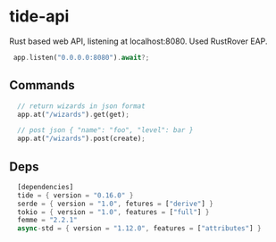 # tide-api

Rust based web API, listening at localhost:8080.
Used RustRover EAP.

```rust
 app.listen("0.0.0.0:8080").await?;
```

## Commands

```rust
  // return wizards in json format
  app.at("/wizards").get(get);
```

```rust
  // post json { "name": "foo", "level": bar }
  app.at("/wizards").post(create);
```

## Deps
```rust
  [dependencies]
  tide = { version = "0.16.0" }
  serde = { version = "1.0", fetures = ["derive"] }
  tokio = { version = "1.0", features = ["full"] }
  femme = "2.2.1"
  async-std = { version = "1.12.0", features = ["attributes"] }
```
